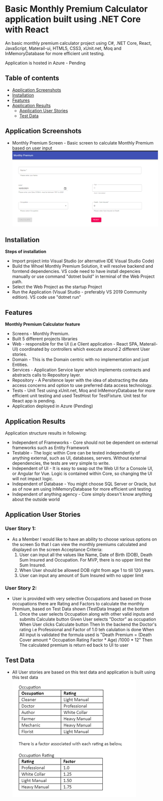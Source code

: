﻿# Basic Monthly Premium Calculator application built using .NET Core with React
An basic monthly premium calculator project using C#, .NET Core, React, JavaScript, Materail-ui, HTML5, CSS3, xUnit.net, Moq and InMemoryDatabase for more efficient unit testing.

Application is hosted in Azure - Pending

## Table of contents
<!--ts-->
   * [Application Screenshots](#application-screenshots)
   * [Installation](#installation)
   * [Features](#features)
   * [Application Results](#application-results)
	 * [Application User Stories](#application-user-stories)
	 * [Test Data](#test-data)
<!--te-->

## Application Screenshots
- Monthly Premium Screen - Basic screen to calculate Monthly Premium based on user input
![Monthly Premium Screen](https://github.com/jiteshkaranjkar/MonthlyPremiums/blob/master/ApplicationScreenshot.png)

## Installation
**Steps of installation**
- Import project into Visual Studio (or alternative IDE Visual Studio Code)
- Build the Whoel Monthly Premium Solution, it will resolve backend and forntend dependencies. VS code need to have install depencies manually or use command "dotnet build" in terminal of the Web Project path.
- Select the Web Project as the startup Project 
- Run the Application (Visual Studio - preferably VS 2019 Community edition). VS code use "dotnet run"


## Features
**Monthly Premium Calculator feature**
- Screens - Monthly Premium.
- Built 5 different projects libraries
- Web - responsible for the UI (i.e Client application - React SPA, Materail-UI) coordinated by controllers which execute around 2 different User stories.
- Domain - This is the Domain centric with no implementation and just Entities.
- Services - Application Service layer which implements contracts and abstracts calls to Repository layer.
- Repository - A Persitence layer with the idea of abstracting the data access concerns and option to use preferred data access technology. 
- Tests - Unit Test using xUnit.net, Moq and InMemoryDatabase for more efficient unit testing and used TestHost for TestFixture. Unit test for React app is pending.
- Application deployed in Azure (Pending) 

## Application Results
Application structure results in following:
- Independent of Frameworks - Core should not be dependent on external frameworks such as Entity Framework
- Testable - The logic within Core can be tested independently of anything external, such as UI, databases, servers. Without external dependencies, the tests are very simple to write.
- Independent of UI - It is easy to swap out the Web UI for a Console UI, or Angular for Vue. Logic is contained within Core, so changing the UI will not impact logic.
- Independent of Database - You might choose SQL Server or Oracle, but as of now am using InMemoryDatabase for more efficient unit testing
- Independent of anything agency - Core simply doesn't know anything about the outside world

## Application User Stories
### User Story 1:
- As a Member I would like to have an ability to choose various options on the screen So that I can view the monthly premiums calculated and displayed on the screen
	Acceptance Criteria:
	1. User can input all the values like Name, Date of Birth (DOB), Death Sum Insured and Occupation. For MVP, there is no upper limit	the Sum Insured.
	2. When User should be allowed DOB right from age 1 to till 120 years.
	3. User can input any amount of Sum Insured with no upper limit

### User Story 2:
- User is provided with very selective Occupations and based on those occupations there are Rating and Factors to calculate the monthly Premium, based on Test Data shown (TestData Image) at the bottom
	1. Once the user selects Occupation along with other valid inputs and submits Calculate button
		Given User selects "Doctor" as occupation 
		When User clicks Calculate button 
		Then In the backend the Doctor's rating i.e Professional and Factor of 1.0 teh calulation is done
    When All input is validated the formula used is "Death Premium = (Death Cover amount * Occupation Rating Factor * Age) /1000 * 12"
    Then The calculated premium is return ed back to UI to user 


## Test Data
- All User stories are based on this test data and application is built using this test data
![TestData](https://github.com/jiteshkaranjkar/MonthlyPremiums/blob/master/TestData.png)
		     


